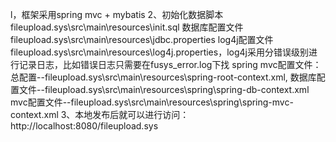 l，框架采用spring mvc + mybatis
2、初始化数据脚本fileupload.sys\src\main\resources\init.sql
   数据库配置文件fileupload.sys\src\main\resources\jdbc.properties
   log4j配置文件fileupload.sys\src\main\resources\log4j.properties，log4j采用分错误级别进行记录日志，比如错误日志只需要在fusys_error.log下找
   spring mvc配置文件：总配置--fileupload.sys\src\main\resources\spring-root-context.xml,
	                   数据库配置文件--fileupload.sys\src\main\resources\spring\spring-db-context.xml
	                   mvc配置文件--fileupload.sys\src\main\resources\spring\spring-mvc-context.xml
3、本地发布后就可以进行访问：
    http://localhost:8080/fileupload.sys
